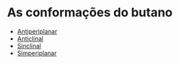 # As conformações do butano

- [Antiperiplanar](antiperiplanar/index.html)
- [Anticlinal](anticlinal/index.html)
- [Sinclinal](sinclinal/index.html)
- [Simperiplanar](simperiplanar/index.html)